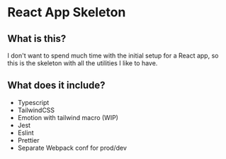 # React App Skeleton

## What is this?

I don't want to spend much time with the initial setup for a React app, so this is the skeleton with all the utilities I like to have.

## What does it include?

- Typescript
- TailwindCSS
- Emotion with tailwind macro (WIP)
- Jest
- Eslint
- Prettier
- Separate Webpack conf for prod/dev
